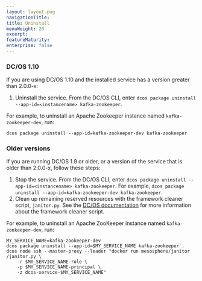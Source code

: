 ```yaml
---
layout: layout.pug
navigationTitle: 
title: Uninstall
menuWeight: 20
excerpt:
featureMaturity:
enterprise: false
---
```


<!-- https://github.com/mesosphere/dcos-zookeeper/ -->


<!-- THIS CONTENT DUPLICATES THE DC/OS OPERATION GUIDE -->

### DC/OS 1.10

If you are using DC/OS 1.10 and the installed service has a version greater than 2.0.0-x:

1. Uninstall the service. From the DC/OS CLI, enter `dcos package uninstall --app-id=<instancename> kafka-zookeeper`.

For example, to uninstall an Apache Zookeeper instance named `kafka-zookeeper-dev`, run:

```shell
dcos package uninstall --app-id=kafka-zookeeper-dev kafka-zookeeper
```

### Older versions

If you are running DC/OS 1.9 or older, or a version of the service that is older than 2.0.0-x, follow these steps:

1. Stop the service. From the DC/OS CLI, enter `dcos package uninstall --app-id=<instancename> kafka-zookeeper`.
   For example, `dcos package uninstall --app-id=kafka-zookeeper-dev kafka-zookeeper`.
1. Clean up remaining reserved resources with the framework cleaner script, `janitor.py`. See the [DC/OS documentation](/1.9/deploying-services/uninstall/#framework-cleaner) for more information about the framework cleaner script.

For example, to uninstall an Apache ZooKeeper instance named `kafka-zookeeper-dev`, run:

```shell
MY_SERVICE_NAME=kafka-zookeeper-dev
dcos package uninstall --app-id=$MY_SERVICE_NAME kafka-zookeeper`.
dcos node ssh --master-proxy --leader "docker run mesosphere/janitor /janitor.py \
    -r $MY_SERVICE_NAME-role \
    -p $MY_SERVICE_NAME-principal \
    -z dcos-service-$MY_SERVICE_NAME"
```

<!-- END DUPLICATE BLOCK -->
